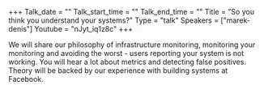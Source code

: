 +++
Talk_date = ""
Talk_start_time = ""
Talk_end_time = ""
Title = "So you think you understand your systems?"
Type = "talk"
Speakers = ["marek-denis"]
Youtube = "nJyt_iq1z8c"
+++

We will share our philosophy of infrastructure monitoring, monitoring your monitoring and avoiding the worst - users reporting your system is not working. You will hear a lot about metrics and detecting false positives. Theory will be backed by our experience with building systems at Facebook.
